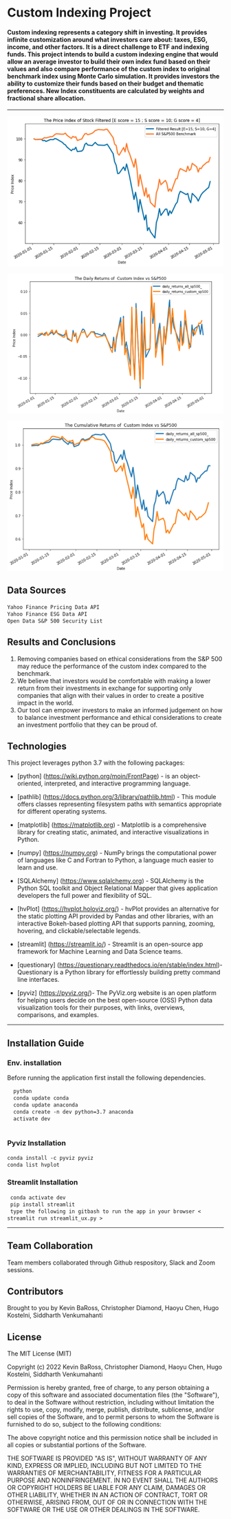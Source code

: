 # Custom Indexing Project

####  Custom indexing represents a category shift in investing. It provides infinite customization around what investors care about: taxes, ESG, income, and other factors. It is a direct challenge to ETF and indexing funds.  This project intends to build a custom indexing engine that would allow an average investor to build their own index fund based on their values and also compare performance of the custom index to original benchmark index using Monte Carlo simulation.  It provides investors the ability to customize their funds based on their budget and thematic preferences.  New Index constituents are calculated by weights and fractional share allocation.

---


![alt text](Image/plot_1.png)

![alt text](Image/plot_2.png)

![alt text](Image/plot_3.png)

## Data Sources

```
Yahoo Finance Pricing Data API
Yahoo Finance ESG Data API
Open Data S&P 500 Security List
```

## Results and Conclusions 

1. Removing companies based on ethical considerations from the S&P 500 may reduce the performance of the custom index compared to the benchmark. 
2. We believe that investors would be comfortable with making a lower return from their investments in exchange for supporting only companies that align with their values in order to create a positive impact in the world. 
3. Our tool can empower investors to make an informed judgement on how to balance investment performance and ethical considerations to create an investment portfolio that they can be proud of. 


## Technologies

This project leverages python 3.7 with the following packages:

* [python] (https://wiki.python.org/moin/FrontPage) - is an object-oriented, interpreted, and interactive programming language.

* [pathlib] (https://docs.python.org/3/library/pathlib.html) - This module offers classes representing filesystem paths with semantics appropriate for different operating systems.

* [matplotlib] (https://matplotlib.org) - Matplotlib is a comprehensive library for creating static, animated, and interactive visualizations in Python.

* [numpy] (https://numpy.org) - NumPy brings the computational power of languages like C and Fortran to Python, a language much easier to learn and use. 

* [SQLAlchemy] (https://www.sqlalchemy.org) - SQLAlchemy is the Python SQL toolkit and Object Relational Mapper that gives application developers the full power and flexibility of SQL.

* [hvPlot] (https://hvplot.holoviz.org/) - hvPlot provides an alternative for the static plotting API provided by Pandas and other libraries, with an interactive Bokeh-based plotting API that supports panning, zooming, hovering, and clickable/selectable legends.

* [streamlit] (https://streamlit.io/) - Streamlit is an open-source app framework for Machine Learning and Data Science teams.

* [questionary] (https://questionary.readthedocs.io/en/stable/index.html)- Questionary is a Python library for effortlessly building pretty command line interfaces.

* [pyviz] (https://pyviz.org/)- The PyViz.org website is an open platform for helping users decide on the best open-source (OSS) Python data visualization tools for their purposes, with links, overviews, comparisons, and examples.

---

## Installation Guide

### Env. installation

Before running the application first install the following dependencies.

```
  python
  conda update conda
  conda update anaconda
  conda create -n dev python=3.7 anaconda
  activate dev
  
```
### Pyviz Installation

```
conda install -c pyviz pyviz
conda list hvplot
```
### Streamlit Installation
```
 conda activate dev
 pip install streamlit 
 type the following in gitbash to run the app in your browser < streamlit run streamlit_ux.py >
 ```
---
## Team Collaboration

Team members collaborated through Github respository, Slack and Zoom sessions. 

## Contributors

Brought to you by Kevin BaRoss, Christopher Diamond, Haoyu Chen, Hugo Kostelni, Siddharth Venkumahanti

## License

The MIT License (MIT)

Copyright (c) 2022 Kevin BaRoss, Christopher Diamond, Haoyu Chen, Hugo Kostelni, Siddharth Venkumahanti

Permission is hereby granted, free of charge, to any person obtaining a copy of this software and associated documentation files (the "Software"), to deal in the Software without restriction, including without limitation the rights to use, copy, modify, merge, publish, distribute, sublicense, and/or sell copies of the Software, and to permit persons to whom the Software is furnished to do so, subject to the following conditions:

The above copyright notice and this permission notice shall be included in all copies or substantial portions of the Software.

THE SOFTWARE IS PROVIDED "AS IS", WITHOUT WARRANTY OF ANY KIND, EXPRESS OR IMPLIED, INCLUDING BUT NOT LIMITED TO THE WARRANTIES OF MERCHANTABILITY, FITNESS FOR A PARTICULAR PURPOSE AND NONINFRINGEMENT. IN NO EVENT SHALL THE AUTHORS OR COPYRIGHT HOLDERS BE LIABLE FOR ANY CLAIM, DAMAGES OR OTHER LIABILITY, WHETHER IN AN ACTION OF CONTRACT, TORT OR OTHERWISE, ARISING FROM, OUT OF OR IN CONNECTION WITH THE SOFTWARE OR THE USE OR OTHER DEALINGS IN THE SOFTWARE.
